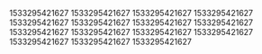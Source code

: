 1533295421627
1533295421627
1533295421627
1533295421627
1533295421627
1533295421627
1533295421627
1533295421627
1533295421627
1533295421627
1533295421627
1533295421627
1533295421627
1533295421627
1533295421627